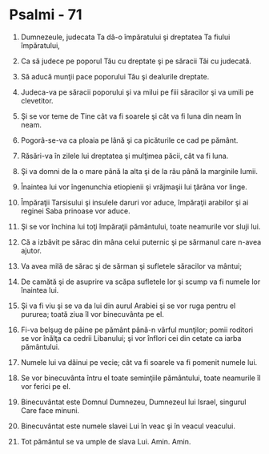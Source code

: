 # Psalmi - 71

1. Dumnezeule, judecata Ta dă-o împăratului şi dreptatea Ta fiului împăratului, 

2. Ca să judece pe poporul Tău cu dreptate şi pe săracii Tăi cu judecată. 

3. Să aducă munţii pace poporului Tău şi dealurile dreptate. 

4. Judeca-va pe săracii poporului şi va milui pe fiii săracilor şi va umili pe clevetitor. 

5. Şi se vor teme de Tine cât va fi soarele şi cât va fi luna din neam în neam. 

6. Pogorâ-se-va ca ploaia pe lână şi ca picăturile ce cad pe pământ. 

7. Răsări-va în zilele lui dreptatea şi mulţimea păcii, cât va fi luna. 

8. Şi va domni de la o mare până la alta şi de la râu până la marginile lumii. 

9. Înaintea lui vor îngenunchia etiopienii şi vrăjmaşii lui ţărâna vor linge. 

10. Împăraţii Tarsisului şi insulele daruri vor aduce, împăraţii arabilor şi ai reginei Saba prinoase vor aduce. 

11. Şi se vor închina lui toţi împăraţii pământului, toate neamurile vor sluji lui. 

12. Că a izbăvit pe sărac din mâna celui puternic şi pe sărmanul care n-avea ajutor. 

13. Va avea milă de sărac şi de sărman şi sufletele săracilor va mântui; 

14. De camătă şi de asuprire va scăpa sufletele lor şi scump va fi numele lor înaintea lui. 

15. Şi va fi viu şi se va da lui din aurul Arabiei şi se vor ruga pentru el pururea; toată ziua îl vor binecuvânta pe el. 

16. Fi-va belşug de pâine pe pământ până-n vârful munţilor; pomii roditori se vor înălţa ca cedrii Libanului; şi vor înflori cei din cetate ca iarba pământului. 

17. Numele lui va dăinui pe vecie; cât va fi soarele va fi pomenit numele lui. 

18. Se vor binecuvânta întru el toate seminţiile pământului, toate neamurile îl vor ferici pe el. 

19. Binecuvântat este Domnul Dumnezeu, Dumnezeul lui Israel, singurul Care face minuni. 

20. Binecuvântat este numele slavei Lui în veac şi în veacul veacului. 

21. Tot pământul se va umple de slava Lui. Amin. Amin. 

